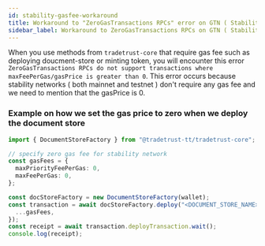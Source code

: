 ```yaml
---
id: stability-gasfee-workaround
title: Workaround to "ZeroGasTransactions RPCs" error on GTN ( Stability ) Networks
sidebar_label: Workaround to ZeroGasTransactions RPCs on GTN ( Stability ) Networks
---
```


When you use methods from `tradetrust-core` that require gas fee such as deploying doucment-store or minting token, you will encounter this error `ZeroGasTransactions RPCs do not support transactions where maxFeePerGas/gasPrice is greater than 0`. This error occurs because stability networks ( both mainnet and testnet ) don't require any gas fee and we need to mention that the gasPrice is 0.

### Example on how we set the gas price to zero when we deploy the document store

```ts
import { DocumentStoreFactory } from "@tradetrust-tt/tradetrust-core";

// specify zero gas fee for stability network
const gasFees = {
  maxPriorityFeePerGas: 0,
  maxFeePerGas: 0,
};

const docStoreFactory = new DocumentStoreFactory(wallet);
const transaction = await docStoreFactory.deploy("<DOCUMENT_STORE_NAME>", ownerAddr, {
  ...gasFees,
});
const receipt = await transaction.deployTransaction.wait();
console.log(receipt);
```
